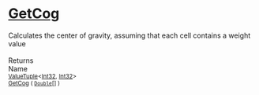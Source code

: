 # [GetCog](./ArrayExtension-100663392.md)

Calculates the center of gravity, assuming that each cell contains  a weight value
<br><br>
Returns<img width=542/>Name
<br>
<sub>[ValueTuple](https://docs.microsoft.com/en-us/dotnet/api/System.ValueTuple-2)\<[Int32](https://docs.microsoft.com/en-us/dotnet/api/System.Int32), [Int32](https://docs.microsoft.com/en-us/dotnet/api/System.Int32)></sub><img width=500/><sub>[GetCog](./ArrayExtension-100663392.md) ( [`Double`](https://docs.microsoft.com/en-us/dotnet/api/System.Double)[] )</sub><br>


